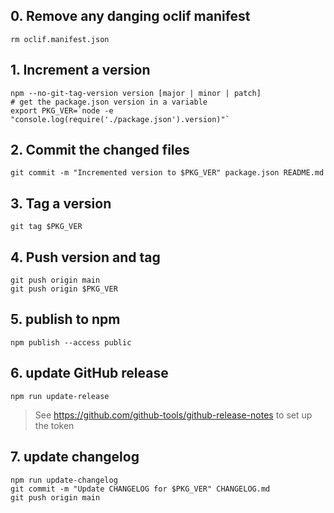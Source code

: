 ## 0. Remove any danging oclif manifest

```
rm oclif.manifest.json
```

## 1. Increment a version

```
npm --no-git-tag-version version [major | minor | patch]
# get the package.json version in a variable
export PKG_VER=`node -e "console.log(require('./package.json').version)"`
```
## 2. Commit the changed files
```
git commit -m "Incremented version to $PKG_VER" package.json README.md
```

## 3. Tag a version

```
git tag $PKG_VER
```

## 4. Push version and tag

```
git push origin main
git push origin $PKG_VER
```

## 5. publish to npm

```
npm publish --access public
```

## 6. update GitHub release

```
npm run update-release
```

> See https://github.com/github-tools/github-release-notes to set up the token

## 7. update changelog

```
npm run update-changelog
git commit -m "Update CHANGELOG for $PKG_VER" CHANGELOG.md
git push origin main
```
